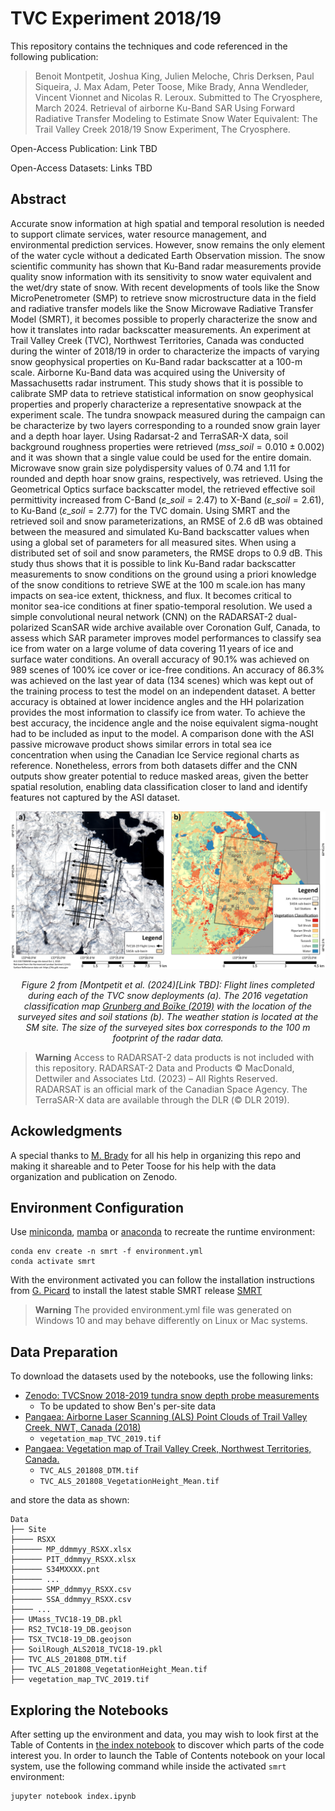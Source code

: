 # TVC Experiment 2018/19

This repository contains the techniques and code referenced in the following publication:


>  Benoit Montpetit, Joshua King, Julien Meloche, Chris Derksen, Paul Siqueira, J. Max Adam, Peter Toose, Mike Brady, Anna Wendleder, Vincent Vionnet and Nicolas R. Leroux. Submitted to The Cryosphere, March 2024. Retrieval of airborne Ku-Band SAR Using Forward Radiative Transfer Modeling to Estimate Snow Water Equivalent: The Trail Valley Creek 2018/19 Snow Experiment, The Cryosphere.


Open-Access Publication: Link TBD

Open-Access Datasets: Links TBD


## Abstract

Accurate snow information at high spatial and temporal resolution is needed to support climate services, water resource management, and environmental prediction services. However, snow remains the only element of the water cycle without a dedicated Earth Observation mission. The snow scientific community has shown that Ku-Band radar measurements provide quality snow information with its sensitivity to snow water equivalent and the wet/dry state of snow. With recent developments of tools like the Snow MicroPenetrometer (SMP) to retrieve snow microstructure data in the field and radiative transfer models like the Snow Microwave Radiative Transfer Model (SMRT), it becomes possible to properly characterize the snow and how it translates into radar backscatter measurements. An experiment at Trail Valley Creek (TVC), Northwest Territories, Canada was conducted during the winter of 2018/19 in order to characterize the impacts of varying snow geophysical properties on Ku-Band radar backscatter at a 100-m scale. Airborne Ku-Band data was acquired using the University of Massachusetts radar instrument. This study shows that it is possible to calibrate SMP data to retrieve statistical information on snow geophysical properties and properly characterize a representative snowpack at the experiment scale. The tundra snowpack measured during the campaign can be characterize by two layers corresponding to a rounded snow grain layer and a depth hoar layer. Using Radarsat-2 and TerraSAR-X data, soil background roughness properties were retrieved ($mss\_{soil}=0.010\pm0.002$) and it was shown that a single value could be used for the entire domain. Microwave snow grain size polydispersity values of 0.74 and 1.11 for rounded and depth hoar snow grains, respectively, was retrieved. Using the Geometrical Optics surface backscatter model, the retrieved effective soil permittivity increased from C-Band ($\varepsilon\_{soil}=2.47$) to X-Band ($\varepsilon\_{soil}=2.61$), to Ku-Band ($\varepsilon\_{soil}=2.77$) for the TVC domain. Using SMRT and the retrieved soil and snow parameterizations, an RMSE of 2.6 dB was obtained between the measured and simulated Ku-Band backscatter values when using a global set of parameters for all measured sites. When using a distributed set of soil and snow parameters, the RMSE drops to 0.9 dB. This study thus shows that it is possible to link Ku-Band radar backscatter measurements to snow conditions on the ground using a priori knowledge of the snow conditions to retrieve SWE at the 100 m scale.ion has many impacts on sea-ice extent, thickness, and flux. It becomes critical to monitor sea-ice conditions at finer spatio-temporal resolution. We used a simple convolutional neural network (CNN) on the RADARSAT-2 dual-polarized ScanSAR wide archive available over Coronation Gulf, Canada, to assess which SAR parameter improves model performances to classify sea ice from water on a large volume of data covering 11 years of ice and surface water conditions. An overall accuracy of 90.1% was achieved on 989 scenes of 100% ice cover or ice-free conditions. An accuracy of 86.3% was achieved on the last year of data (134 scenes) which was kept out of the training process to test the model on an independent dataset. A better accuracy is obtained at lower incidence angles and the HH polarization provides the most information to classify ice from water. To achieve the best accuracy, the incidence angle and the noise equivalent sigma-nought had to be included as input to the model. A comparison done with the ASI passive microwave product shows similar errors in total sea ice concentration when using the Canadian Ice Service regional charts as reference. Nonetheless, errors from both datasets differ and the CNN outputs show greater potential to reduce masked areas, given the better spatial resolution, enabling data classification closer to land and identify features not captured by the ASI dataset.

<p align="center">
    <img src="Figures/Figure2.png">
</p>

<p align="center">
    <i>Figure 2 from [Montpetit et al. (2024)[Link TBD]: Flight lines completed during each of the TVC snow deployments (a). The 2016 vegetation classification map <a href="https://doi.pangaea.de/10.1594/PANGAEA.904270">Grunberg and Boïke (2019)</a> with the location of the surveyed sites and soil stations (b). The weather station is located at the SM site. The size of the surveyed sites box corresponds to the 100 m footprint of the radar data.</i>
</p>

> **Warning**
> Access to RADARSAT-2 data products is not included with this repository. RADARSAT-2 Data and Products © MacDonald, Dettwiler and Associates Ltd. (2023) – All Rights Reserved. RADARSAT is an official mark of the Canadian Space Agency.
> The TerraSAR-X data are available through the DLR (© DLR 2019).

## Ackowledgments

A special thanks to [M. Brady](https://github.com/m9brady) for all his help in organizing this repo and making it shareable and to Peter Toose for his help with the data organization and publication on Zenodo.  

## Environment Configuration

Use [miniconda](https://docs.conda.io/projects/miniconda/en/latest/), [mamba](https://mamba.readthedocs.io/en/latest/) or [anaconda](https://www.anaconda.com/download) to recreate the runtime environment:


```
conda env create -n smrt -f environment.yml
conda activate smrt
```
With the environment activated you can follow the installation instructions from [G. Picard](https://github.com/ghislainp) to install the latest stable SMRT release [SMRT](https://github.com/smrt-model/smrt)

> **Warning** 
> The provided environment.yml file was generated on Windows 10 and may behave differently on Linux or Mac systems.

## Data Preparation

To download the datasets used by the notebooks, use the following links:

- [Zenodo: TVCSnow 2018-2019 tundra snow depth probe measurements](https://zenodo.org/records/4021401)
  - To be updated to show Ben's per-site data
- [Pangaea: Airborne Laser Scanning (ALS) Point Clouds of Trail Valley Creek, NWT, Canada (2018)](https://doi.pangaea.de/10.1594/PANGAEA.934387)
  - `vegetation_map_TVC_2019.tif`
- [Pangaea: Vegetation map of Trail Valley Creek, Northwest Territories, Canada.](https://doi.pangaea.de/10.1594/PANGAEA.904270)
  - `TVC_ALS_201808_DTM.tif`
  - `TVC_ALS_201808_VegetationHeight_Mean.tif`

and store the data as shown:

```
Data
├── Site
├──── RSXX
├────── MP_ddmmyy_RSXX.xlsx
├────── PIT_ddmmyy_RSXX.xlsx
├────── S34MXXXX.pnt
├────── ...
├────── SMP_ddmmyy_RSXX.csv
├────── SSA_ddmmyy_RSXX.csv
├──── ...
├── UMass_TVC18-19_DB.pkl
├── RS2_TVC18-19_DB.geojson
├── TSX_TVC18-19_DB.geojson
├── SoilRough_ALS2018_TVC18-19.pkl
├── TVC_ALS_201808_DTM.tif
├── TVC_ALS_201808_VegetationHeight_Mean.tif
├── vegetation_map_TVC_2019.tif
```

## Exploring the Notebooks

After setting up the environment and data, you may wish to look first at the Table of Contents in [the index notebook](./index.ipynb) to discover which parts of the code interest you. In order to launch the Table of Contents notebook on your local system, use the following command while inside the activated `smrt` environment:

```
jupyter notebook index.ipynb
```

